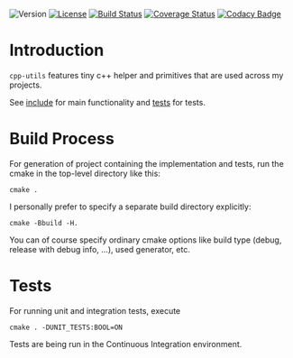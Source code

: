 ![Version](https://img.shields.io/badge/version-0.9.0-green.svg)
[![License](https://img.shields.io/badge/license-MIT_License-green.svg?style=flat)](LICENSE)
[![Build Status](https://travis-ci.org/karel-burda/cpp-utils.svg?branch=develop)](https://travis-ci.org/karel-burda/cpp-utils)
[![Coverage Status](https://coveralls.io/repos/github/karel-burda/cpp-utils/badge.svg?branch=develop)](https://coveralls.io/github/karel-burda/cpp-utils?branch=develop)
[![Codacy Badge](https://api.codacy.com/project/badge/Grade/fd08a5e184a945208324fd7a415428ad)](https://app.codacy.com/app/karel-burda/cpp-utils?utm_source=github.com&utm_medium=referral&utm_content=karel-burda/function-loader&utm_campaign=Badge_Grade_Dashboard)

# Introduction
`cpp-utils` features tiny c++ helper and primitives that are used across my projects.

See [include](include) for main functionality and [tests](tests) for tests.

# Build Process
For generation of project containing the implementation and tests, run the cmake in the top-level directory like this:

`cmake .`

I personally prefer to specify a separate build directory explicitly:

`cmake -Bbuild -H.`

You can of course specify ordinary cmake options like build type (debug, release with debug info, ...), used generator, etc.

# Tests
For running unit and integration tests, execute

`cmake . -DUNIT_TESTS:BOOL=ON`

Tests are being run in the Continuous Integration environment.
